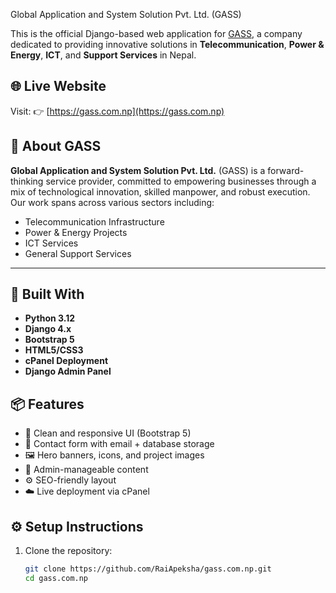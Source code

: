  Global Application and System Solution Pvt. Ltd. (GASS)

This is the official Django-based web application for [GASS](https://gass.com.np), a company dedicated to providing innovative solutions in **Telecommunication**, **Power & Energy**, **ICT**, and **Support Services** in Nepal.

## 🌐 Live Website

Visit: 👉 [https://gass.com.np](https://gass.com.np)

## 🚀 About GASS

**Global Application and System Solution Pvt. Ltd.** (GASS) is a forward-thinking service provider, committed to empowering businesses through a mix of technological innovation, skilled manpower, and robust execution. Our work spans across various sectors including:

- Telecommunication Infrastructure
- Power & Energy Projects
- ICT Services
- General Support Services

---

## 🧱 Built With

- **Python 3.12**
- **Django 4.x**
- **Bootstrap 5**
- **HTML5/CSS3**
- **cPanel Deployment**
- **Django Admin Panel**
## 📦 Features

- 🧾 Clean and responsive UI (Bootstrap 5)
- 💬 Contact form with email + database storage
- 🖼️ Hero banners, icons, and project images
- 📁 Admin-manageable content
- ⚙️ SEO-friendly layout
- ☁️ Live deployment via cPanel

## ⚙️ Setup Instructions

1. Clone the repository:

   ```bash
   git clone https://github.com/RaiApeksha/gass.com.np.git
   cd gass.com.np
